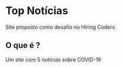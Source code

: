 # Top Notícias

Site proposto como desafio no Hiring Coders.

## O que é ?

Um site com 5 notícias sobre COVID-19
